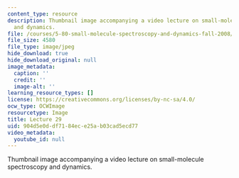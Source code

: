 ```yaml
---
content_type: resource
description: Thumbnail image accompanying a video lecture on small-molecule spectroscopy
  and dynamics.
file: /courses/5-80-small-molecule-spectroscopy-and-dynamics-fall-2008/904d5e0ddf7184ece25ab03cad5ecd77_mit5_80f08lec29_th.jpg
file_size: 4580
file_type: image/jpeg
hide_download: true
hide_download_original: null
image_metadata:
  caption: ''
  credit: ''
  image-alt: ''
learning_resource_types: []
license: https://creativecommons.org/licenses/by-nc-sa/4.0/
ocw_type: OCWImage
resourcetype: Image
title: Lecture 29
uid: 904d5e0d-df71-84ec-e25a-b03cad5ecd77
video_metadata:
  youtube_id: null
---
```

Thumbnail image accompanying a video lecture on small-molecule spectroscopy and dynamics.